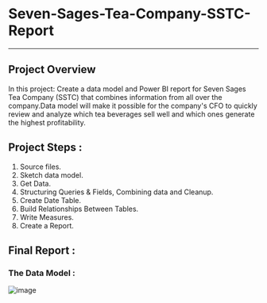 # Seven-Sages-Tea-Company-SSTC-Report
--------------------------------------------------------------------------------------------------------------------------------------
## Project Overview
In this project: Create a data model and Power BI report for Seven Sages Tea Company (SSTC) that combines information from all over the company.Data model will make it possible for the company's CFO to quickly review and analyze which tea beverages sell well and which ones generate the highest profitability.

## Project Steps :
1. Source files.
2. Sketch data model.
3. Get Data.
4. Structuring Queries & Fields, Combining data and Cleanup.
5. Create Date Table.
6. Build Relationships Between Tables.
7. Write Measures. 
8. Create a Report.

## Final Report :
### The Data Model :
![image](https://github.com/Marah-At/Seven-Sages-Tea-Company-SSTC-Report/assets/121014215/cd0adcb7-e76c-4668-8350-1ef5d9bdf73b)


